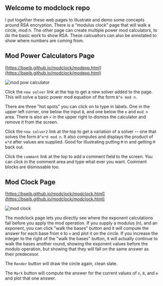## Welcome to modclock repo

I put together these web pages to illustrate and demo some concepts around RSA
encryption. There is a "modulus clock" page that will walk a circle, mod n. The
other page can create multiple power mod calculators, to do the basic work to
show RSA. These calcualtors can also be annotated to show where numbers are
coming from.

## Mod Power Calculators Page
[https://bseib.github.io/modclock/modexp.html](https://bseib.github.io/modclock/modexp.html)

![mod pow calculator](https://bseib.github.io/modclock/doc/modpow.png)

Click the `new solver` link at the top to get a new solver added to the page. This will
solve a basic power mod equation of the form `B^e mod n`.

There are three "hot spots" you can click on to type in labels. One in the upper left corner,
one below the input `B`, and one below the `e` and `mod n` area. There is also an `×` in the
upper right to dismiss the calculator and remove it from the screen.

Click the `new solver2` link at the top to get a variation of a solver -- one that solves
the form `B^e*d mod n`. It also computes and displays the product of `e*d` after values are
supplied. Good for illustrating putting `M` in and getting `M` back out.

Click the `comment` link at the top to add a comment field to the screen. You can click in the
comment area and type what ever you want. Comment blocks are dismissable too.

## Mod Clock Page
[https://bseib.github.io/modclock/modclock.html](https://bseib.github.io/modclock/modclock.html)

![mod clock](https://bseib.github.io/modclock/doc/modclock.png)

The modclock page lets you directly see where the exponent calculations fall before you apply the
mod operation. If you supply a modulus (n), and an exponent, you can click "walk the bases" button
and it will compute the answer for each base from `0` to `n` and plot it on the circle. If you 
increase the integer to the right of the "walk the bases" button, it will actually continue to walk
the bases another round, showing the exponent values before the modulo operation, but showing that
they will fall on the same answer as their predecesor.

The `Render` button will draw the circle again, clean slate.

The `Mark` button will compute the answer for the current values of `n`, `B`, and `e` and plot that one answer.


